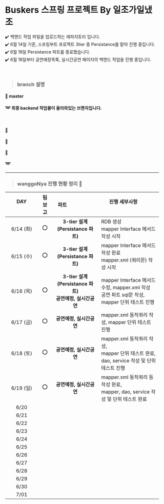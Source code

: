 # Buskers 스프링 프로젝트 By 일조가일냈조 

  ✔️ 백엔드 작업 파일을 업로드하는 레파지토리 입니다. <br>
  ✔️ 6월 14일 기준, 스프링부트 프로젝트 3tier 중 Persistance를 맡아 진행 중입니다. <br>
  ✔️ 6월 16일 Persistance 파트를 종료했습니다. <br> 
  ✔️ 6월 16일부터 공연예정목록, 실시간공연 페이지의 백엔드 작업을 진행 중입니다. <br>
  
  <br>
  
> ### <b> branch 설명 </b>
  
#### 🌵 master
#### ➿ 최종 backend 작업물이 올라와있는 브랜치입니다.

<br>

#### 🌵
#### 🌵
#### 🌵
#### ➿ 

*********
> ### <b> wanggoNya 진행 현황 정리 💭 </b>

| DAY      | 팀 보고  | 파트      | 진행 세부사항         |
| :------: | :------: | :------: |------------------------- |
| 6/14 (화) | ⭕ | <b>3-tier 설계(Persistance 파트)</b> | RDB 생성 <br> mapper Interface 메서드 작성 시작 |
| 6/15 (수) | ⭕ | <b>3-tier 설계(Persistance 파트)</b> | mapper Interface 메서드 작성 완료 <br> mapper.xml (쿼리문) 작성 시작 |
| 6/16 (목) | ⭕ | <b>3-tier 설계(Persistance 파트)</b><br><b>공연예정, 실시간공연</b> | mapper Interface 메서드 수정, mapper.xml 작성 <br> 공연 파트 sql문 작성, mapper 단위 테스트 진행 |
| 6/17 (금) | ⭕ | <b>공연예정, 실시간공연</b> | mapper.xml 동적쿼리 작성, mapper 단위 테스트 진행 |
| 6/18 (토) | ⭕ | <b>공연예정, 실시간공연</b> | mapper.xml 동적쿼리 작성, <br> mapper 단위 테스트 완료, <br> dao, service 작성 및 단위 테스트 진행 |
| 6/19 (일) | ⭕ | <b>공연예정, 실시간공연</b> | mapper.xml 동적쿼리 등 작성 완료, <br> mapper, dao, service 작성 및 단위 테스트 완료 |
| 6/20 |  |  |  |
| 6/21 |  |  |  |
| 6/22 |  |  |  |
| 6/23 |  |  |  |
| 6/24 |  |  |  |
| 6/25 |  |  |  |
| 6/26 |  |  |  |
| 6/27 |  |  |  |
| 6/28 |  |  |  |
| 6/29 |  |  |  |
| 6/30 |  |  |  |
| 7/01 |  |  |  |
